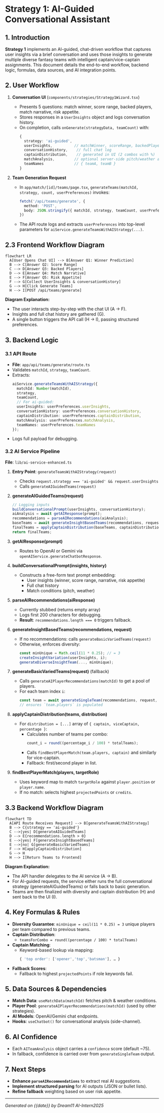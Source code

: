 # Strategy 1: AI-Guided Conversational Assistant

## 1. Introduction
**Strategy 1** implements an AI-guided, chat-driven workflow that captures user insights via a brief conversation and uses those insights to generate multiple diverse fantasy teams with intelligent captain/vice-captain assignments. This document details the end-to-end workflow, backend logic, formulas, data sources, and AI integration points.

## 2. User Workflow

1. **Conversation UI** (`components/strategies/Strategy1Wizard.tsx`)
   - Presents 5 questions: match winner, score range, backed players, match narrative, risk appetite.
   - Stores responses in a `UserInsights` object and logs conversation history.
   - On completion, calls `onGenerate(strategyData, teamCount)` with:
     ```ts
     {
       strategy: 'ai-guided',
       userInsights,          // matchWinner, scoreRange, backedPlayers, matchNarrative, riskAppetite
       conversationHistory,    // full chat log
       captainDistribution,    // generated in UI (2 combos with %)
       matchAnalysis,         // optional server‐side pitch/weather analysis
       teamNames              // { teamA, teamB }
     }
     ```

2. **Team Generation Request**
   - In `app/match/[id]/teams/page.tsx`, `generateTeams(matchId, strategy, count, userPreferences)` invokes:
     ```ts
     fetch('/api/teams/generate', {
       method: 'POST',
       body: JSON.stringify({ matchId, strategy, teamCount, userPreferences })
     })
     ```
   - The API route logs and extracts `userPreferences` into top-level parameters for `aiService.generateTeamsWithAIStrategy(...)`.

## 2.3 Frontend Workflow Diagram

```mermaid
flowchart LR
  A[User Opens Chat UI] --> B[Answer Q1: Winner Prediction]
  B --> C[Answer Q2: Score Range]
  C --> D[Answer Q3: Backed Players]
  D --> E[Answer Q4: Match Narrative]
  E --> F[Answer Q5: Risk Appetite]
  F --> G[Collect UserInsights & conversationHistory]
  G --> H[Click Generate Teams]
  H --> I[POST /api/teams/generate]
```

**Diagram Explanation:**
- The user interacts step-by-step with the chat UI (A → F).
- Insights and full chat history are gathered (G).
- A single button triggers the API call (H → I), passing structured preferences.

## 3. Backend Logic

### 3.1 API Route
- **File**: `app/api/teams/generate/route.ts`
- Validates `matchId`, `strategy`, `teamCount`.
- Extracts:
  ```ts
  aiService.generateTeamsWithAIStrategy({
    matchId: Number(matchId),
    strategy,
    teamCount,
    // For ai-guided:
    userInsights: userPreferences.userInsights,
    conversationHistory: userPreferences.conversationHistory,
    captainDistribution: userPreferences.captainDistribution,
    matchAnalysis: userPreferences.matchAnalysis,
    teamNames: userPreferences.teamNames
  });
  ```
- Logs full payload for debugging.

### 3.2 AI Service Pipeline
**File**: `lib/ai-service-enhanced.ts`

1. **Entry Point**: `generateTeamsWithAIStrategy(request)`
   - Checks `request.strategy === 'ai-guided' && request.userInsights`
   - Calls `generateAIGuidedTeams(request)`

2. **generateAIGuidedTeams(request)**
   ```ts
   // Logging inputs
   buildConversationalPrompt(userInsights, conversationHistory);
   aiAnalysis = await getAIResponse(prompt);
   recommendations = parseAIRecommendations(aiAnalysis);
   baseTeams = await generateInsightBasedTeams(recommendations, request);
   finalTeams = applyCaptainDistribution(baseTeams, captainDistribution);
   return finalTeams;
   ```

3. **getAIResponse(prompt)**
   - Routes to OpenAI or Gemini via `openAIService.generateChatbotResponse`.

4. **buildConversationalPrompt(insights, history)**
   - Constructs a free-form text prompt embedding:
     - User insights (winner, score range, narrative, risk appetite)
     - Full chat history
     - Match conditions (pitch, weather)

5. **parseAIRecommendations(aiResponse)**
   - Currently stubbed (returns empty array)
   - Logs first 200 characters for debugging.
   - **Result**: `recommendations.length === 0` triggers fallback.

6. **generateInsightBasedTeams(recommendations, request)**
   - If no recommendations: calls `generateBasicVariedTeams(request)`
   - Otherwise, enforces diversity:
     ```ts
     const minUnique = Math.ceil(11 * 0.25); // = 3
     createInsightVariation(userInsights, i);
     generateDiverseInsightTeam(..., minUnique);
     ```

7. **generateBasicVariedTeams(request)** (fallback)
   - Calls `generateAIPlayerRecommendations(matchId)` to get a pool of players.
   - For each team index `i`:
     ```ts
     const team = await generateSingleTeam(recommendations, request, i);
     // ensures `team.players` is populated
     ```

8. **applyCaptainDistribution(teams, distribution)**
   - For `distribution = [...]` array of `{ captain, viceCaptain, percentage }`:
     - Calculates number of teams per combo:
       ```ts
       count_i = round((percentage_i / 100) * totalTeams);
       ```
     - Calls `findBestPlayerMatch(team.players, captain)` and similarly for vice-captain.
     - Fallback: first/second player in list.

9. **findBestPlayerMatch(players, targetRole)**
   - Uses keyword map to match `targetRole` against `player.position` or `player.name`.
   - If no match: selects highest `projectedPoints` or `credits`.

## 3.3 Backend Workflow Diagram

```mermaid
flowchart TD
  A[API Route Receives Request] --> B[generateTeamsWithAIStrategy]
  B --> C{strategy == 'ai-guided'}
  C -->|yes| D[generateAIGuidedTeams]
  D --> E{recommendations.length > 0}
  E -->|yes| F[generateInsightBasedTeams]
  E -->|no| G[generateBasicVariedTeams]
  F --> H[applyCaptainDistribution]
  G --> H
  H --> I[Return Teams to Frontend]
```

**Diagram Explanation:**
- The API handler delegates to the AI service (A → B).
- For AI-guided requests, the service either runs the full conversational strategy (generateAIGuidedTeams) or falls back to basic generation.
- Teams are then finalized with diversity and captain distribution (H) and sent back to the UI (I).

## 4. Key Formulas & Rules

- **Diversity Guarantee**: `minUnique = ceil(11 * 0.25) = 3` unique players per team compared to previous teams.
- **Captain Distribution**:
  - `teamsForCombo = round((percentage / 100) * totalTeams)`
- **Captain Matching**:
  - Keyword-based lookup via mapping:
    ```js
    { 'top order': ['opener','top','batsman'], … }
    ```
- **Fallback Scores**:
  - Fallback to highest `projectedPoints` if role keywords fail.

## 5. Data Sources & Dependencies

- **Match Data**: `useMatchData(matchId)` fetches pitch & weather conditions.
- **Player Pool**: `generateAIPlayerRecommendations(matchId)` (used by other strategies).
- **AI Models**: OpenAI/Gemini chat endpoints.
- **Hooks**: `useChatbot()` for conversational analysis (side-channel).

## 6. AI Confidence

- Each `AITeamAnalysis` object carries a `confidence` score (default ~75).
- In fallback, confidence is carried over from `generateSingleTeam` output.

## 7. Next Steps
- **Enhance `parseAIRecommendations`** to extract real AI suggestions.
- **Implement structured parsing** for AI outputs (JSON or bullet lists).
- **Refine fallback** weighting based on user risk appetite.

---
*Generated on {{date}} by Dream11 AI-Intern2025*

